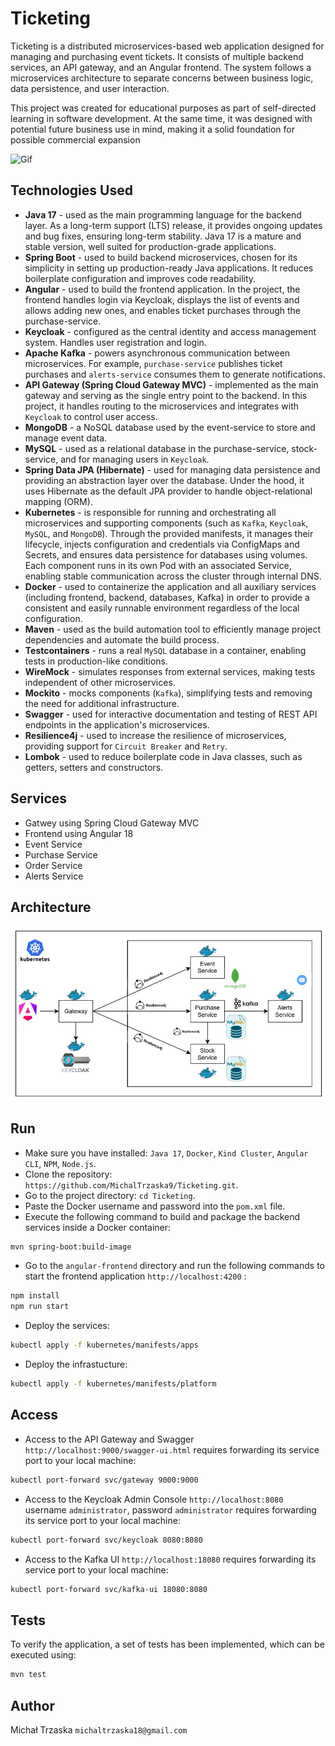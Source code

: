 # Ticketing 
Ticketing is a distributed microservices-based web application designed for managing and purchasing event tickets. It consists of multiple backend services, an API gateway, and an Angular frontend. The system follows a microservices architecture to separate concerns between business logic, data persistence, and user interaction.

This project was created for educational purposes as part of self-directed learning in software development. At the same time, it was designed with potential future business use in mind, making it a solid foundation for possible commercial expansion

![Gif](https://github.com/MichalTrzaska9/Watch-Store/blob/d90aaf995f035dc6c57c0711607d72ea308e26b3/Watch_Store.gif)

## Technologies Used
- **Java 17** - used as the main programming language for the backend layer. As a long-term support (LTS) release, it provides ongoing updates and bug fixes, ensuring long-term stability. Java 17 is a mature and stable version, well suited for production-grade applications. 
- **Spring Boot** - used to build backend microservices, chosen for its simplicity in setting up production-ready Java applications. It reduces boilerplate configuration and improves code readability.
- **Angular** - used to build the frontend application. In the project, the frontend handles login via Keycloak, displays the list of events and allows adding new ones, and enables ticket purchases through the purchase-service.
- **Keycloak** - configured as the central identity and access management system. Handles user registration and login.
- **Apache Kafka** - powers asynchronous communication between microservices. For example, `purchase-service` publishes ticket purchases and `alerts-service` consumes them to generate notifications.
- **API Gateway (Spring Cloud Gateway MVC)** - implemented as the main gateway and serving as the single entry point to the backend. In this project, it handles routing to the microservices and integrates with `Keycloak` to control user access.
- **MongoDB** - a NoSQL database used by the event-service to store and manage event data.
- **MySQL** - used as a relational database in the purchase-service, stock-service, and for managing users in `Keycloak`. 
- **Spring Data JPA (Hibernate)** - used for managing data persistence and providing an abstraction layer over the database. Under the hood, it uses Hibernate as the default JPA provider to handle object-relational mapping (ORM).
- **Kubernetes** - is responsible for running and orchestrating all microservices and supporting components (such as `Kafka`, `Keycloak`, `MySQL`, and `MongoDB`). Through the provided manifests, it manages their lifecycle, injects configuration and credentials via ConfigMaps and Secrets, and ensures data persistence for databases using volumes. Each component runs in its own Pod with an associated Service, enabling stable communication across the cluster through internal DNS.
- **Docker** - used to containerize the application and all auxiliary services (including frontend, backend, databases, Kafka) in order to provide a consistent and easily runnable environment regardless of the local configuration.
- **Maven** - used as the build automation tool to efficiently manage project dependencies and automate the build process.
- **Testcontainers** - runs a real `MySQL` database in a container, enabling tests in production-like conditions.
- **WireMock** - simulates responses from external services, making tests independent of other microservices.
- **Mockito** - mocks components (`Kafka`), simplifying tests and removing the need for additional infrastructure.
- **Swagger** - used for interactive documentation and testing of REST API endpoints in the application's microservices.
- **Resilience4j** - used to increase the resilience of microservices, providing support for `Circuit Breaker` and `Retry`.
- **Lombok** - used to reduce boilerplate code in Java classes, such as getters, setters and constructors. 

## Services
- Gatwey using Spring Cloud Gateway MVC
- Frontend using Angular 18
- Event Service
- Purchase Service
- Order Service
- Alerts Service


## Architecture
![Architecture](architecture.jpg)


## Run
- Make sure you have installed: `Java 17`, `Docker`, `Kind Cluster`, `Angular CLI`, `NPM`, `Node.js`.
- Clone the repository: `https://github.com/MichalTrzaska9/Ticketing.git`.
- Go to the project directory: `cd Ticketing`.
- Paste the Docker username and password into the `pom.xml` file.
- Execute the following command to build and package the backend services inside a Docker container:
```bash
mvn spring-boot:build-image
```
- Go to the `angular-frontend` directory and run the following commands to start the frontend application `http://localhost:4200` :  
```bash
npm install
npm run start
```
- Deploy the services:
```bash
kubectl apply -f kubernetes/manifests/apps
```
- Deploy the infrastucture:
```bash
kubectl apply -f kubernetes/manifests/platform
```

## Access
- Access to the API Gateway and Swagger `http://localhost:9000/swagger-ui.html` requires forwarding its service port to your local machine:
```bash
kubectl port-forward svc/gateway 9000:9000
```
- Access to the Keycloak Admin Console `http://localhost:8080` username `administrator`, password `administrator` requires forwarding its service port to your local machine:
```bash
kubectl port-forward svc/keycloak 8080:8080
```
- Access to the Kafka UI `http://localhost:18080` requires forwarding its service port to your local machine:
```bash
kubectl port-forward svc/kafka-ui 18080:8080
```

## Tests
To verify the application, a set of tests has been implemented, which can be executed using:
```bash
mvn test
```

## Author
Michał Trzaska
`michaltrzaska18@gmail.com`


